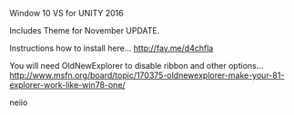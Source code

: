Window 10 VS for UNITY 2016

Includes Theme for November UPDATE.

Instructions how to install here...
http://fav.me/d4chfla

You will need OldNewExplorer to disable ribbon and other options...
http://www.msfn.org/board/topic/170375-oldnewexplorer-make-your-81-explorer-work-like-win78-one/

neiio

